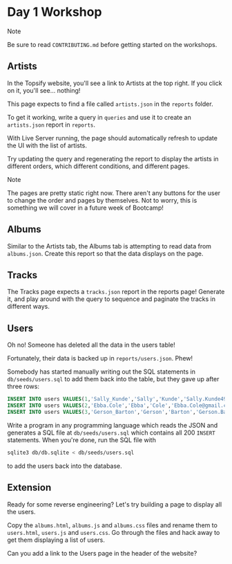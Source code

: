 # Day 1 Workshop

> [!NOTE]
>
> Be sure to read `CONTRIBUTING.md` before getting started on the workshops.

## Artists

In the Topsify website, you'll see a link to Artists at the top right. If you
click on it, you'll see... nothing!

This page expects to find a file called `artists.json` in the `reports` folder.

To get it working, write a query in `queries` and use it to create an
`artists.json` report in `reports`.

With Live Server running, the page should automatically refresh to update the UI
with the list of artists.

Try updating the query and regenerating the report to display the artists in
different orders, which different conditions, and different pages.

> [!NOTE]
>
> The pages are pretty static right now. There aren't any buttons for the user
> to change the order and pages by themselves. Not to worry, this is something
> we will cover in a future week of Bootcamp!

## Albums

Similar to the Artists tab, the Albums tab is attempting to read data from
`albums.json`. Create this report so that the data displays on the page.

## Tracks

The Tracks page expects a `tracks.json` report in the reports page! Generate it,
and play around with the query to sequence and paginate the tracks in different
ways.

## Users

Oh no! Someone has deleted all the data in the users table!

Fortunately, their data is backed up in `reports/users.json`. Phew!

Somebody has started manually writing out the SQL statements in
`db/seeds/users.sql` to add them back into the table, but they gave up after
three rows:

```sql
INSERT INTO users VALUES(1,'Sally_Kunde','Sally','Kunde','Sally.Kunde49@yahoo.com','https://cloudflare-ipfs.com/ipfs/Qmd3W5DuhgHirLHGVixi6V76LhCkZUz6pnFt5AJBiyvHye/avatar/730.jpg','MNkcfO7qfSqzJl5');
INSERT INTO users VALUES(2,'Ebba.Cole','Ebba','Cole','Ebba.Cole@gmail.com','https://avatars.githubusercontent.com/u/54619199','nz5H7F98ukot7yv');
INSERT INTO users VALUES(3,'Gerson_Barton','Gerson','Barton','Gerson.Barton@gmail.com','https://avatars.githubusercontent.com/u/69465068','OTSg4YbbUQIMZ6P');
```

Write a program in any programming language which reads the JSON and generates a
SQL file at `db/seeds/users.sql` which contains all 200 `INSERT` statements.
When you're done, run the SQL file with

```bash
sqlite3 db/db.sqlite < db/seeds/users.sql
```

to add the users back into the database.

## Extension

Ready for some reverse engineering? Let's try building a page to display all the
users.

Copy the `albums.html`, `albums.js` and `albums.css` files and rename them to
`users.html`, `users.js` and `users.css`. Go through the files and hack away to
get them displaying a list of users.

Can you add a link to the Users page in the header of the website?
